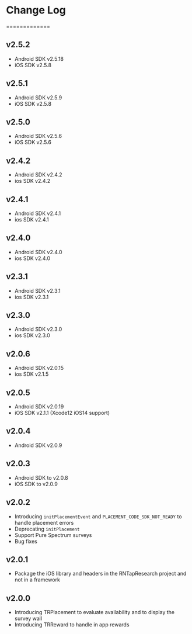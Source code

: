 # Change Log
=============
## v2.5.2
* Android SDK v2.5.18
* iOS SDK v2.5.8

## v2.5.1
* Android SDK v2.5.9
* iOS SDK v2.5.8

## v2.5.0
* Android SDK v2.5.6
* iOS SDK v2.5.6

## v2.4.2
* Android SDK v2.4.2
* ios SDK v2.4.2

## v2.4.1
* Android SDK v2.4.1
* ios SDK v2.4.1

## v2.4.0
* Android SDK v2.4.0
* ios SDK v2.4.0

## v2.3.1
* Android SDK v2.3.1
* ios SDK v2.3.1

## v2.3.0
* Android SDK v2.3.0
* ios SDK v2.3.0

## v2.0.6
* Android SDK v2.0.15
* ios SDK v2.1.5

## v2.0.5
* Android SDK v2.0.19
* iOS SDK v2.1.1 (Xcode12 iOS14 support)

## v2.0.4
* Android SDK v2.0.9

## v2.0.3
* Android SDK to v2.0.8
* iOS SDK to v2.0.9

## v2.0.2
* Introducing `initPlacementEvent` and `PLACEMENT_CODE_SDK_NOT_READY` to handle placement errors
* Deprecating `initPlacement`
* Support Pure Spectrum surveys
* Bug fixes

## v2.0.1
* Package the iOS library and headers in the RNTapResearch project and not in a framework  

## v2.0.0
* Introducing TRPlacement to evaluate availability and to display the survey wall
* Introducing TRReward to handle in app rewards
